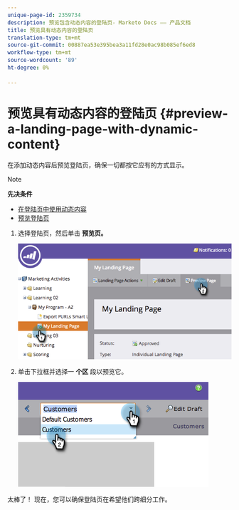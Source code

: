 ```yaml
---
unique-page-id: 2359734
description: 预览包含动态内容的登陆页- Marketo Docs —— 产品文档
title: 预览具有动态内容的登陆页
translation-type: tm+mt
source-git-commit: 00887ea53e395bea3a11fd28e0ac98b085ef6ed8
workflow-type: tm+mt
source-wordcount: '89'
ht-degree: 0%

---
```



# 预览具有动态内容的登陆页 {#preview-a-landing-page-with-dynamic-content}

在添加动态内容后预览登陆页，确保一切都按它应有的方式显示。

>[!NOTE]
>
>**先决条件**
>
>* [在登陆页中使用动态内容](../../../../product-docs/demand-generation/landing-pages/personalizing-landing-pages/use-dynamic-content-in-a-landing-page.md)
>* [预览登陆页](preview-a-landing-page.md)

>



1. 选择登陆页，然后单击 **预览页。**

   ![](assets/image2014-9-17-16-3a9-3a55.png)

1. 单击下拉框并选择一 **个区** 段以预览它。

   ![](assets/image2014-9-25-15-3a34-3a40.png)

太棒了！ 现在，您可以确保登陆页在希望他们跨细分工作。